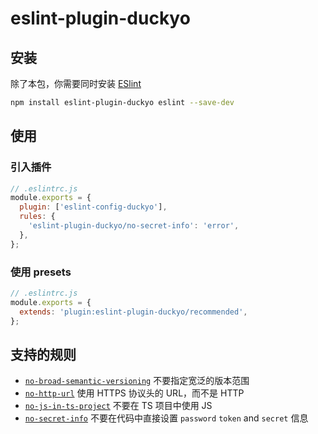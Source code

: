 # eslint-plugin-duckyo

## 安装

除了本包，你需要同时安装 [ESlint](https://eslint.org/)

```bash
npm install eslint-plugin-duckyo eslint --save-dev
```

## 使用

### 引入插件

```js
// .eslintrc.js
module.exports = {
  plugin: ['eslint-config-duckyo'],
  rules: {
    'eslint-plugin-duckyo/no-secret-info': 'error',
  },
};
```

### 使用 presets

```js
// .eslintrc.js
module.exports = {
  extends: 'plugin:eslint-plugin-duckyo/recommended',
};
```

## 支持的规则

- [`no-broad-semantic-versioning`](https://neo-of-matrix.github.io/duckyo/plugin/no-broad-semantic-versioning.html) 不要指定宽泛的版本范围
- [`no-http-url`](https://neo-of-matrix.github.io/duckyo/plugin/no-http-url.html) 使用 HTTPS 协议头的 URL，而不是 HTTP
- [`no-js-in-ts-project`](https://neo-of-matrix.github.io/duckyo/plugin/no-js-in-ts-project.html) 不要在 TS 项目中使用 JS
- [`no-secret-info`](https://neo-of-matrix.github.io/duckyo/plugin/no-secret-info.html) 不要在代码中直接设置 `password` `token` and `secret` 信息
